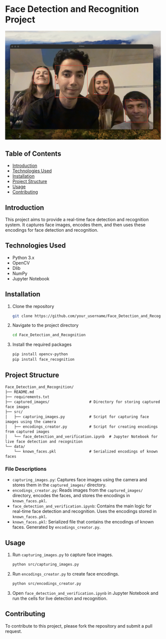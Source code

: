 # Face Detection and Recognition Project

![Project Showcase](captured_images/showcase.png)

## Table of Contents

- [Introduction](#introduction)
- [Technologies Used](#technologies-used)
- [Installation](#installation)
- [Project Structure](#project-structure)
- [Usage](#usage)
- [Contributing](#contributing)

## Introduction

This project aims to provide a real-time face detection and recognition system. It captures face images, encodes them, and then uses these encodings for face detection and recognition.

## Technologies Used

- Python 3.x
- OpenCV
- Dlib
- NumPy
- Jupyter Notebook

## Installation

1. Clone the repository
    ```bash
    git clone https://github.com/your_username/Face_Detection_and_Recognition.git
    ```
2. Navigate to the project directory
    ```bash
    cd Face_Detection_and_Recognition
    ```
3. Install the required packages
    ```bash
    pip install opencv-python
    pip install face_recognition
    ```

## Project Structure

```
Face_Detection_and_Recognition/
├── README.md
├── requirements.txt
├── captured_images/                  # Directory for storing captured face images
├── src/
│   ├── capturing_images.py           # Script for capturing face images using the camera
│   ├── encodings_creator.py          # Script for creating encodings from captured images
│   └── face_detection_and_verification.ipynb  # Jupyter Notebook for live face detection and recognition
└── data/
    └── known_faces.pkl               # Serialized encodings of known faces
```

### File Descriptions

- `capturing_images.py`: Captures face images using the camera and stores them in the `captured_images/` directory.
- `encodings_creator.py`: Reads images from the `captured_images/` directory, encodes the faces, and stores the encodings in `known_faces.pkl`.
- `face_detection_and_verification.ipynb`: Contains the main logic for real-time face detection and recognition. Uses the encodings stored in `known_faces.pkl`.
- `known_faces.pkl`: Serialized file that contains the encodings of known faces. Generated by `encodings_creator.py`.

## Usage

1. Run `capturing_images.py` to capture face images.
    ```bash
    python src/capturing_images.py
    ```
2. Run `encodings_creator.py` to create face encodings.
    ```bash
    python src/encodings_creator.py
    ```
3. Open `face_detection_and_verification.ipynb` in Jupyter Notebook and run the cells for live detection and recognition.

## Contributing

To contribute to this project, please fork the repository and submit a pull request.
